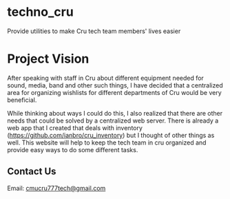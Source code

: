 # techno_cru
Provide utilities to make Cru tech team members' lives easier

# Project Vision
After speaking with staff in Cru about different equipment needed for sound,
media, band and other such things, I have decided that a centralized area for
organizing wishlists for different departments of Cru would be very beneficial.

While thinking about ways I could do this, I also realized that there are other
needs that could be solved by a centralized web server. There is already a web
app that I created that deals with inventory (https://github.com/ianbro/cru_inventory)
but I thought of other things as well. This website will help to keep the tech
team in cru organized and provide easy ways to do some different tasks.

## Contact Us
Email: cmucru777tech@gmail.com
